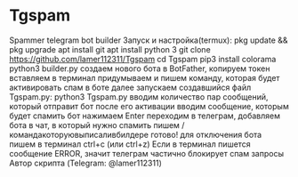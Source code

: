 # Tgspam
Spammer telegram bot builder
Запуск и настройка(termux):
pkg update && pkg upgrade
apt install git
apt install python 3
git clone https://github.com/lamer112311/Tgspam
cd Tgspam
pip3 install colorama
python3 builder.py
создаем нового бота в BotFather, копируем токен
вставляем в терминал
придумываем и пишем команду, которая будет активировать спам в боте
далее запускаем создавшийся файл Tgspam.py:
python3 Tgspam.py
вводим количество пар сообщений, который отправит бот после его активации
вводим сообщение, которым будет спамить бот
нажимаем Enter
переходим в телеграм, добавляем бота в чат, в который нужно спамить
пишем /командакоторуювыписаливбилдере
готово!
для отключения бота пишем в терминал ctrl+c (или ctrl+z)
Если в терминал пишется сообщение ERROR, значит телеграм частично блокирует спам запросы
Автор скрипта (Telegram: @lamer112311)
